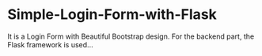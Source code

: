 # Simple-Login-Form-with-Flask
It is a Login Form with Beautiful Bootstrap design. For the backend part, the Flask framework is used...
